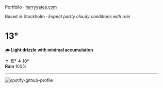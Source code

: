 Portfolio · [harryyates.com](https://harryyates.com)

<!-- WEATHER_START -->
Based in Stockholm · *Expect partly cloudy conditions with rain*

# 13°
🌧️ **Light drizzle with minimal accumulation**

**↑** 15° **↓** 10°  
**Rain** 100%

---
<!-- WEATHER_END -->

<p align="left">
  <a>
    <img src="https://spotify-github-profile.kittinanx.com/api/view?uid=bigbello&cover_image=true&theme=natemoo-re&show_offline=true&background_color=121212&interchange=false&bar_color=53b14f&bar_color_cover=false" alt="spotify-github-profile">
  </a>
</p>